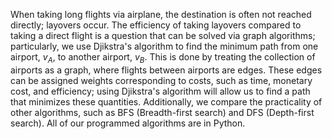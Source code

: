 When taking long flights via airplane, the destination is often not reached directly; layovers occur. The efficiency of taking layovers compared to taking a direct flight is a question that can be solved via graph algorithms; particularly, we use Djikstra's algorithm to find the minimum path from one airport, $v_A$, to another airport, $v_B$. This is done by treating the collection of airports as a graph, where flights between airports are edges. These edges can be assigned weights corresponding to costs, such as time, monetary cost, and efficiency; using Djikstra's algorithm will allow us to find a path that minimizes these quantities. Additionally, we compare the practicality of other algorithms, such as BFS (Breadth-first search) and DFS (Depth-first search). All of our programmed algorithms are in Python.
